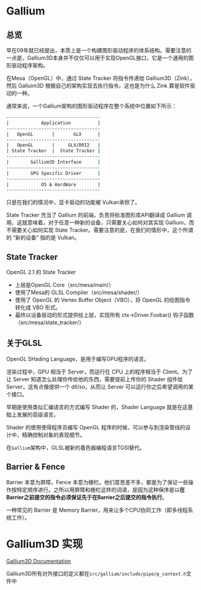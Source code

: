 # Gallium
## 总览
早在09年就已经提出，本质上是一个构建图形驱动程序的体系结构。需要注意的一点是，Gallium3D本身并不仅仅可以用于实现OpenGL接口，它是一个通用的图形驱动程序架构。

在Mesa（OpenGL）中，通过 State Tracker 将指令传递给 Gallium3D（Zink），然后 Galluim3D 根据自己的架构实现去执行指令。这也是为什么 Zink 算是软件驱动的一种。

通常来说，一个Gallium架构的图形驱动程序在整个系统中位置如下所示：

```bash
-----------------------------------
|            Application          |
-----------------------------------
|   OpenGL       |       GLX      |
-----------------------------------
|   OpenGL       |     GLX/DRI2   |
| State Tracker  |  State Tracker |
-----------------------------------
|        Gallium3D Interface      |
-----------------------------------
|        GPU Specific Driver      |
-----------------------------------
|            OS & HardWare        |
-----------------------------------
```

只是在我们的情况中，显卡驱动的功能被 Vulkan承担了。

State Tracker 充当了 Gallium 的前端，负责将标准图形库API翻译成 Gallium 调用。这就意味着，对于任意一种新的设备，只需要关心如何对其实现 Gallium，而不需要关心如何实现 State Tracker。需要注意的是，在我们的情形中，这个所谓的 “新的设备” 指的是 Vulkan。


## State Tracker
OpenGL 2.1 的 State Tracker
- 上层是OpenGL Core（src/mesa/main/）
- 使用了Mesa的 GLSL Compiler（src/mesa/shader/）
- 使用了 OpenGL 的 Vertex Buffer Object（VBO），将 OpenGL 的绘图指令转化成 VBO 形式。
- 最终以设备驱动的形式提供给上层，实现所有 ctx->Driver.Foobar() 钩子函数（src/mesa/state_tracker/）

## 关于GLSL
OpenGL SHading Language，是用于编写GPU程序的语言。

渲染过程中，GPU 相当于 Server，而运行在 CPU 上的程序相当于 Client。为了让 Server 知道怎么处理你传给他的东西，需要提前上传你的 Shader 组件给 Server，这有点像提供一个 dll/so，从而让 Server 可以运行你之后希望调用的某个接口。

早期是使用类似汇编语言的方式编写 Shader 的，Shader Language 就是在这基础上发展的高级语言。

Shader 的使用使得程序员编写 OpenGL 程序的时候，可以参与到渲染管线的设计中，精确控制对象的表现细节。

在`Gallium`架构中，GLSL被新的着色器编程语言TGSI替代。

## Barrier & Fence
Barrier 本意为屏障，Fence 本意为栅栏。他们意思差不多，都是为了保证一些操作按特定顺序进行。之所以用屏障和栅栏这样的词语，是因为这种保序是以**在Barrier之前提交的指令必须保证先于在Barrier之后提交的指令执行**。

一种常见的 Barrier 是 Memory Barrier，用来让多个CPU协同工作（即多线程系统工作）。

# Gallium3D 实现
[Gallium3D Documentation](https://dri.freedesktop.org/doxygen/gallium/index.html)

Gallium3D所有对外接口的定义都在`src/gallium/include/pipe/p_context.h`文件中